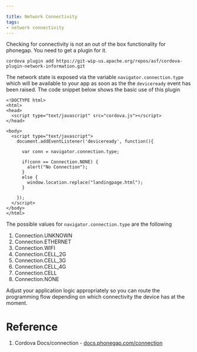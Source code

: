```yaml
---

title: Network Connectivity
tags:
- network connectivity
---
```


Checking for connectivity is not an out of the box functionality for phonegap. You need to get a plugin for it.

~~~
cordova plugin add https://git-wip-us.apache.org/repos/asf/cordova-plugin-network-information.git
~~~

The network state is exposed via the variable `navigator.connection.type` which will be available to your app as soon as the the `deviceready` event has been raised. The code snippet below shows the basic use of this plugin

~~~
<!DOCTYPE html>
<html>
<head>
  <script type="text/javascript" src="cordova.js"></script>
</head>

<body>
  <script type="text/javascript">
    document.addEventListener('deviceready', function(){

      var conn = navigator.connection.type;

      if(conn == Connection.NONE) {
        alert("No Connection");
      }
      else {
        window.location.replace("landingpage.html");
      }

    });
  </script>
</body>
</html>

~~~

The possible values for `navigator.connection.type` are the following

1. Connection.UNKNOWN
2. Connection.ETHERNET
3. Connection.WIFI
4. Connection.CELL_2G
5. Connection.CELL_3G
6. Connection.CELL_4G
7. Connection.CELL
8. Connection.NONE

Adjust your application logic appropriately so you can route the programming flow depending on which connectivity the device has at the moment.

# Reference

1. Cordova Docs/connection - [docs.phonegap.com/connection](http://docs.phonegap.com/en/edge/cordova_connection_connection.md.html)
